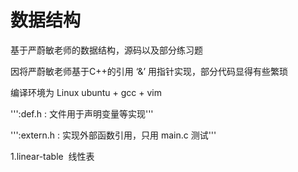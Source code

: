 # 数据结构

基于严蔚敏老师的数据结构，源码以及部分练习题  

因将严蔚敏老师基于C++的引用 ‘&’ 用指针实现，部分代码显得有些繁琐  

编译环境为 Linux ubuntu + gcc + vim   

''':def.h : 文件用于声明变量等实现'''  

''':extern.h : 实现外部函数引用，只用 main.c 测试'''  


1.linear-table  线性表</br>
